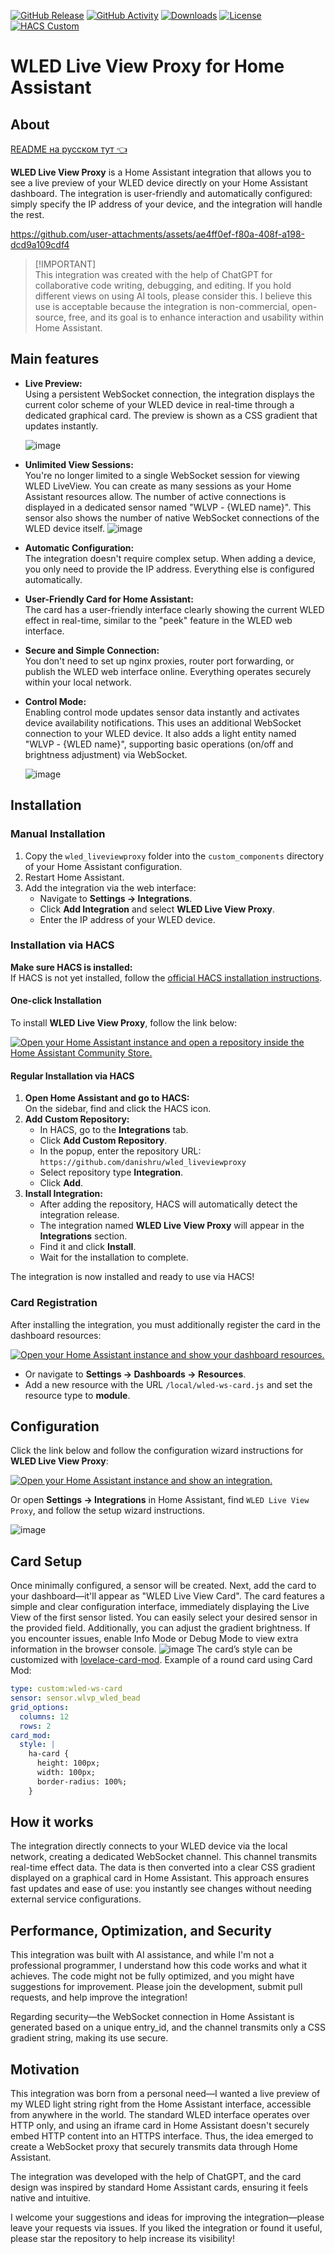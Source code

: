 [![GitHub Release][releases-shield]][releases]
[![GitHub Activity][commits-shield]][commits]
[![Downloads][download-shield]][downloads]
[![License][license-shield]][license]
[![HACS Custom][hacsbadge]][hacs]

# WLED Live View Proxy for Home Assistant

## About

[README на русском тут 👈](https://github.com/danishru/wled_liveviewproxy/blob/main/README.ru.md)

**WLED Live View Proxy** is a Home Assistant integration that allows you to see a live preview of your WLED device directly on your Home Assistant dashboard. The integration is user-friendly and automatically configured: simply specify the IP address of your device, and the integration will handle the rest.


https://github.com/user-attachments/assets/ae4ff0ef-f80a-408f-a198-dcd9a109cdf4


> [!IMPORTANT]\
> This integration was created with the help of ChatGPT for collaborative code writing, debugging, and editing. If you hold different views on using AI tools, please consider this. I believe this use is acceptable because the integration is non-commercial, open-source, free, and its goal is to enhance interaction and usability within Home Assistant.


## Main features

- **Live Preview:**\
  Using a persistent WebSocket connection, the integration displays the current color scheme of your WLED device in real-time through a dedicated graphical card. The preview is shown as a CSS gradient that updates instantly.

  ![image](https://github.com/user-attachments/assets/310b56dd-e898-4ca6-8a62-b66adc011661)

- **Unlimited View Sessions:**\
  You're no longer limited to a single WebSocket session for viewing WLED LiveView. You can create as many sessions as your Home Assistant resources allow. The number of active connections is displayed in a dedicated sensor named "WLVP - {WLED name}". This sensor also shows the number of native WebSocket connections of the WLED device itself.
  ![image](https://github.com/user-attachments/assets/38abe0f3-ff12-4dce-9930-2b6aa5eca9e6)

- **Automatic Configuration:**\
  The integration doesn't require complex setup. When adding a device, you only need to provide the IP address. Everything else is configured automatically.

- **User-Friendly Card for Home Assistant:**\
  The card has a user-friendly interface clearly showing the current WLED effect in real-time, similar to the "peek" feature in the WLED web interface.

- **Secure and Simple Connection:**\
  You don't need to set up nginx proxies, router port forwarding, or publish the WLED web interface online. Everything operates securely within your local network.

- **Control Mode:**\
  Enabling control mode updates sensor data instantly and activates device availability notifications. This uses an additional WebSocket connection to your WLED device. It also adds a light entity named "WLVP - {WLED name}", supporting basic operations (on/off and brightness adjustment) via WebSocket.
  
  ![image](https://github.com/user-attachments/assets/2108b262-2b22-47be-8ba8-f2a24d821339)

## Installation

### Manual Installation

1. Copy the `wled_liveviewproxy` folder into the `custom_components` directory of your Home Assistant configuration.
2. Restart Home Assistant.
3. Add the integration via the web interface:
   - Navigate to **Settings → Integrations**.
   - Click **Add Integration** and select **WLED Live View Proxy**.
   - Enter the IP address of your WLED device.

### Installation via HACS

**Make sure HACS is installed:**\
If HACS is not yet installed, follow the [official HACS installation instructions](https://hacs.xyz/docs/use/).

#### One-click Installation

To install **WLED Live View Proxy**, follow the link below:

[![Open your Home Assistant instance and open a repository inside the Home Assistant Community Store.](https://my.home-assistant.io/badges/hacs_repository.svg)](https://my.home-assistant.io/redirect/hacs_repository/?owner=danishru&repository=wled_liveviewproxy&category=integration)

#### Regular Installation via HACS

1. **Open Home Assistant and go to HACS:**\
   On the sidebar, find and click the HACS icon.
2. **Add Custom Repository:**
   - In HACS, go to the **Integrations** tab.
   - Click **Add Custom Repository**.
   - In the popup, enter the repository URL:\
     `https://github.com/danishru/wled_liveviewproxy`
   - Select repository type **Integration**.
   - Click **Add**.
3. **Install Integration:**
   - After adding the repository, HACS will automatically detect the integration release.
   - The integration named **WLED Live View Proxy** will appear in the **Integrations** section.
   - Find it and click **Install**.
   - Wait for the installation to complete.

The integration is now installed and ready to use via HACS!

### Card Registration

After installing the integration, you must additionally register the card in the dashboard resources:

[![Open your Home Assistant instance and show your dashboard resources.](https://my.home-assistant.io/badges/lovelace_resources.svg)](https://my.home-assistant.io/redirect/lovelace_resources/)
- Or navigate to **Settings → Dashboards → Resources**.
- Add a new resource with the URL `/local/wled-ws-card.js` and set the resource type to **module**.

## Configuration

Click the link below and follow the configuration wizard instructions for **WLED Live View Proxy**:

[![Open your Home Assistant instance and show an integration.](https://my.home-assistant.io/badges/integration.svg)](https://my.home-assistant.io/redirect/integration/?domain=wled_liveviewproxy)

Or open **Settings → Integrations** in Home Assistant, find `WLED Live View Proxy`, and follow the setup wizard instructions.

![image](https://github.com/user-attachments/assets/47cd77c6-babc-48cd-a3bd-0ddcad6779d7)

## Card Setup

Once minimally configured, a sensor will be created. Next, add the card to your dashboard—it'll appear as "WLED Live View Card". The card features a simple and clear configuration interface, immediately displaying the Live View of the first sensor listed. You can easily select your desired sensor in the provided field. Additionally, you can adjust the gradient brightness. If you encounter issues, enable Info Mode or Debug Mode to view extra information in the browser console. 
![image](https://github.com/user-attachments/assets/75502756-684c-41c1-832a-418eab5b3686)
The card’s style can be customized with [lovelace-card-mod](https://github.com/thomasloven/lovelace-card-mod). Example of a round card using Card Mod:

```yaml
type: custom:wled-ws-card
sensor: sensor.wlvp_wled_bead
grid_options:
  columns: 12
  rows: 2
card_mod:
  style: |
    ha-card {
      height: 100px;
      width: 100px;
      border-radius: 100%;
    }
```

## How it works

The integration directly connects to your WLED device via the local network, creating a dedicated WebSocket channel. This channel transmits real-time effect data. The data is then converted into a clear CSS gradient displayed on a graphical card in Home Assistant. This approach ensures fast updates and ease of use: you instantly see changes without needing external service configurations.

## Performance, Optimization, and Security

This integration was built with AI assistance, and while I'm not a professional programmer, I understand how this code works and what it achieves. The code might not be fully optimized, and you might have suggestions for improvement. Please join the development, submit pull requests, and help improve the integration!

Regarding security—the WebSocket connection in Home Assistant is generated based on a unique entry_id, and the channel transmits only a CSS gradient string, making its use secure.

## Motivation

This integration was born from a personal need—I wanted a live preview of my WLED light string right from the Home Assistant interface, accessible from anywhere in the world. The standard WLED interface operates over HTTP only, and using an iframe card in Home Assistant doesn't securely embed HTTP content into an HTTPS interface. Thus, the idea emerged to create a WebSocket proxy that securely transmits data through Home Assistant.

The integration was developed with the help of ChatGPT, and the card design was inspired by standard Home Assistant cards, ensuring it feels native and intuitive.

I welcome your suggestions and ideas for improving the integration—please leave your requests via issues. If you liked the integration or found it useful, please star the repository to help increase its visibility!

<!-- Badge link definitions -->
[releases-shield]: https://img.shields.io/github/release/danishru/wled_liveviewproxy.svg?style=for-the-badge
[releases]: https://github.com/danishru/wled_liveviewproxy/releases
[commits-shield]: https://img.shields.io/github/commit-activity/m/danishru/wled_liveviewproxy.svg?style=for-the-badge
[commits]: https://github.com/danishru/wled_liveviewproxy/commits
[download-shield]: https://img.shields.io/github/downloads/danishru/wled_liveviewproxy/total.svg?style=for-the-badge
[downloads]: https://github.com/danishru/wled_liveviewproxy/releases
[license-shield]: https://img.shields.io/github/license/danishru/wled_liveviewproxy.svg?style=for-the-badge
[license]: https://github.com/danishru/wled_liveviewproxy/blob/master/LICENSE
[hacsbadge]: https://img.shields.io/badge/HACS-Custom-orange.svg?style=for-the-badge
[hacs]: https://hacs.xyz/

